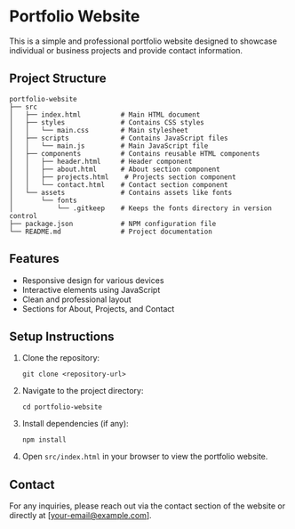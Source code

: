 # Portfolio Website

This is a simple and professional portfolio website designed to showcase individual or business projects and provide contact information.

## Project Structure

```
portfolio-website
├── src
│   ├── index.html          # Main HTML document
│   ├── styles              # Contains CSS styles
│   │   └── main.css        # Main stylesheet
│   ├── scripts             # Contains JavaScript files
│   │   └── main.js         # Main JavaScript file
│   ├── components          # Contains reusable HTML components
│   │   ├── header.html     # Header component
│   │   ├── about.html      # About section component
│   │   ├── projects.html    # Projects section component
│   │   └── contact.html    # Contact section component
│   └── assets              # Contains assets like fonts
│       └── fonts
│           └── .gitkeep    # Keeps the fonts directory in version control
├── package.json            # NPM configuration file
└── README.md               # Project documentation
```

## Features

- Responsive design for various devices
- Interactive elements using JavaScript
- Clean and professional layout
- Sections for About, Projects, and Contact

## Setup Instructions

1. Clone the repository:
   ```
   git clone <repository-url>
   ```

2. Navigate to the project directory:
   ```
   cd portfolio-website
   ```

3. Install dependencies (if any):
   ```
   npm install
   ```

4. Open `src/index.html` in your browser to view the portfolio website.

## Contact

For any inquiries, please reach out via the contact section of the website or directly at [your-email@example.com].